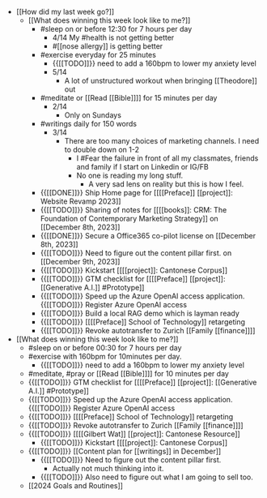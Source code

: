 - [[How did my last week go?]]
    - [[What does winning this week look like to me?]]
        - #sleep on or before 12:30 for 7 hours per day
            - 4/14 My #health is not getting better
            - #[[nose allergy]] is getting better
        - #exercise everyday for 25 minutes
            - {{[[TODO]]}}  need to add a 160bpm to lower my anxiety level
            - 5/14
                - A lot of unstructured workout when bringing [[Theodore]] out
        - #meditate or [[Read [[Bible]]]] for 15 minutes per day
            - 2/14
                - Only on Sundays
        - #writings daily for 150 words
            - 3/14
                - There are too many choices of marketing channels. I need to double down on 1-2
                    - I #Fear the failure in front of all my classmates, friends and family if I start on Linkedin or IG/FB
                    - No one is reading my long stuff.
                        - A very sad lens on reality but this is how I feel.
        - {{[[DONE]]}}  Ship Home page for [[[[Preface]] [[project]]: Website Revamp 2023]] 
        - {{[[TODO]]}}  Sharing of notes for [[[[books]]: CRM: The Foundation of Contemporary Marketing Strategy]] on [[December 8th, 2023]]
        - {{[[DONE]]}}  Secure a Office365 co-pilot license on [[December 8th, 2023]]
        - {{[[TODO]]}}  Need to figure out the content pillar first. on [[December 9th, 2023]]
        - {{[[TODO]]}} Kickstart [[[[project]]: Cantonese Corpus]]
        - {{[[TODO]]}}  GTM checklist for [[[[Preface]] [[project]]: [[Generative A.I.]] #Prototype]]
        - {{[[TODO]]}}  Speed up the Azure OpenAI access application. {{[[TODO]]}}  Register Azure OpenAI access
        - {{[[TODO]]}}  Build a local RAG demo which is layman ready
        - {{[[TODO]]}}  [[[[Preface]] School of Technology]] retargeting
        - {{[[TODO]]}}  Revoke autotransfer to Zurich [[Family [[finance]]]]
- [[What does winning this week look like to me?]]
    - #sleep on or before 00:30 for 7 hours per day
    - #exercise with 160bpm for 10minutes per day.
        - {{[[TODO]]}}  need to add a 160bpm to lower my anxiety level
    - #meditate, #pray or [[Read [[Bible]]]] for 10 minutes per day
    - {{[[TODO]]}}  GTM checklist for [[[[Preface]] [[project]]: [[Generative A.I.]] #Prototype]]
    - {{[[TODO]]}}  Speed up the Azure OpenAI access application. {{[[TODO]]}}  Register Azure OpenAI access
    - {{[[TODO]]}}  [[[[Preface]] School of Technology]] retargeting
    - {{[[TODO]]}}  Revoke autotransfer to Zurich [[Family [[finance]]]]
    - {{[[TODO]]}}  [[[[Gilbert Wat]] [[project]]: Cantonese Resource]]
        - {{[[TODO]]}} Kickstart [[[[project]]: Cantonese Corpus]]
    - {{[[TODO]]}}  [[Content plan for [[writings]] in December]]
        - {{[[TODO]]}}  Need to figure out the content pillar first.
            - Actually not much thinking into it.
        - {{[[TODO]]}}  Also need to figure out what I am going to sell too.
    - [[2024 Goals and Routines]]
